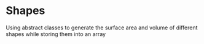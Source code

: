 # Shapes
Using abstract classes to generate the surface area and volume of different shapes while storing them into an array
